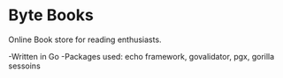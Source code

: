 # Byte Books

Online Book store for reading enthusiasts.

-Written in Go 
-Packages used: echo framework, govalidator, pgx, gorilla sessoins
